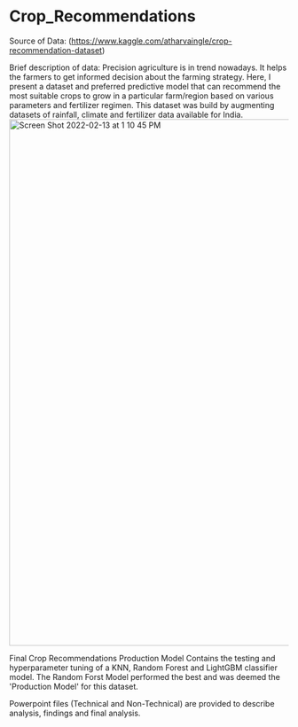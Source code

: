 # Crop_Recommendations
Source of Data: (https://www.kaggle.com/atharvaingle/crop-recommendation-dataset)

Brief description of data: Precision agriculture is in trend nowadays. It helps the farmers to get informed decision about the farming strategy. Here, I present a dataset and preferred predictive model that can recommend the most suitable crops to grow in a particular farm/region based on various parameters and fertilizer regimen. This dataset was build by augmenting datasets of rainfall, climate and fertilizer data available for India.
<img width="950" alt="Screen Shot 2022-02-13 at 1 10 45 PM" src="https://user-images.githubusercontent.com/8357088/153776229-b00f3920-dc95-47bc-b06c-5c92bbf35d16.png">

Final Crop Recommendations Production Model Contains the testing and hyperparameter tuning of a KNN, Random Forest and LightGBM classifier model. The Random Forst Model performed the best and was deemed the 'Production Model' for this dataset.

Powerpoint files (Technical and Non-Technical) are provided to describe analysis, findings and final analysis.

